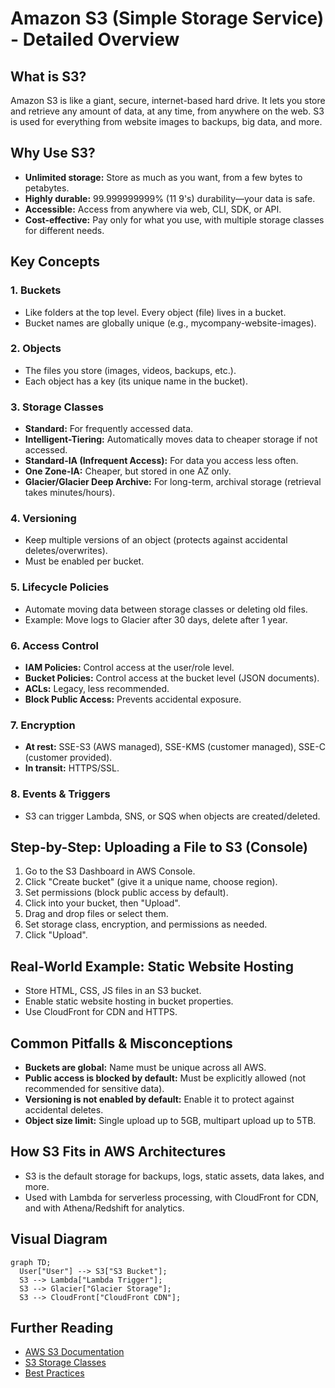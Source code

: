 # Amazon S3 (Simple Storage Service) - Detailed Overview

## What is S3?
Amazon S3 is like a giant, secure, internet-based hard drive. It lets you store and retrieve any amount of data, at any time, from anywhere on the web. S3 is used for everything from website images to backups, big data, and more.

## Why Use S3?
- **Unlimited storage:** Store as much as you want, from a few bytes to petabytes.
- **Highly durable:** 99.999999999% (11 9's) durability—your data is safe.
- **Accessible:** Access from anywhere via web, CLI, SDK, or API.
- **Cost-effective:** Pay only for what you use, with multiple storage classes for different needs.

## Key Concepts
### 1. **Buckets**
- Like folders at the top level. Every object (file) lives in a bucket.
- Bucket names are globally unique (e.g., mycompany-website-images).

### 2. **Objects**
- The files you store (images, videos, backups, etc.).
- Each object has a key (its unique name in the bucket).

### 3. **Storage Classes**
- **Standard:** For frequently accessed data.
- **Intelligent-Tiering:** Automatically moves data to cheaper storage if not accessed.
- **Standard-IA (Infrequent Access):** For data you access less often.
- **One Zone-IA:** Cheaper, but stored in one AZ only.
- **Glacier/Glacier Deep Archive:** For long-term, archival storage (retrieval takes minutes/hours).

### 4. **Versioning**
- Keep multiple versions of an object (protects against accidental deletes/overwrites).
- Must be enabled per bucket.

### 5. **Lifecycle Policies**
- Automate moving data between storage classes or deleting old files.
- Example: Move logs to Glacier after 30 days, delete after 1 year.

### 6. **Access Control**
- **IAM Policies:** Control access at the user/role level.
- **Bucket Policies:** Control access at the bucket level (JSON documents).
- **ACLs:** Legacy, less recommended.
- **Block Public Access:** Prevents accidental exposure.

### 7. **Encryption**
- **At rest:** SSE-S3 (AWS managed), SSE-KMS (customer managed), SSE-C (customer provided).
- **In transit:** HTTPS/SSL.

### 8. **Events & Triggers**
- S3 can trigger Lambda, SNS, or SQS when objects are created/deleted.

## Step-by-Step: Uploading a File to S3 (Console)
1. Go to the S3 Dashboard in AWS Console.
2. Click "Create bucket" (give it a unique name, choose region).
3. Set permissions (block public access by default).
4. Click into your bucket, then "Upload".
5. Drag and drop files or select them.
6. Set storage class, encryption, and permissions as needed.
7. Click "Upload".

## Real-World Example: Static Website Hosting
- Store HTML, CSS, JS files in an S3 bucket.
- Enable static website hosting in bucket properties.
- Use CloudFront for CDN and HTTPS.

## Common Pitfalls & Misconceptions
- **Buckets are global:** Name must be unique across all AWS.
- **Public access is blocked by default:** Must be explicitly allowed (not recommended for sensitive data).
- **Versioning is not enabled by default:** Enable it to protect against accidental deletes.
- **Object size limit:** Single upload up to 5GB, multipart upload up to 5TB.

## How S3 Fits in AWS Architectures
- S3 is the default storage for backups, logs, static assets, data lakes, and more.
- Used with Lambda for serverless processing, with CloudFront for CDN, and with Athena/Redshift for analytics.

## Visual Diagram
```mermaid
graph TD;
  User["User"] --> S3["S3 Bucket"];
  S3 --> Lambda["Lambda Trigger"];
  S3 --> Glacier["Glacier Storage"];
  S3 --> CloudFront["CloudFront CDN"];
```

## Further Reading
- [AWS S3 Documentation](https://docs.aws.amazon.com/s3/)
- [S3 Storage Classes](https://aws.amazon.com/s3/storage-classes/)
- [Best Practices](https://docs.aws.amazon.com/AmazonS3/latest/userguide/best-practices.html)
